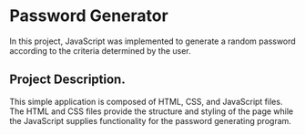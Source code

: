 # Password Generator
In this project, JavaScript was implemented to generate a random password according to the criteria determined by the user.
## Project Description.
This simple application is composed of HTML, CSS, and JavaScript files. The HTML and CSS files provide the structure and styling of the page while the JavaScript supplies functionality for the password generating program.
